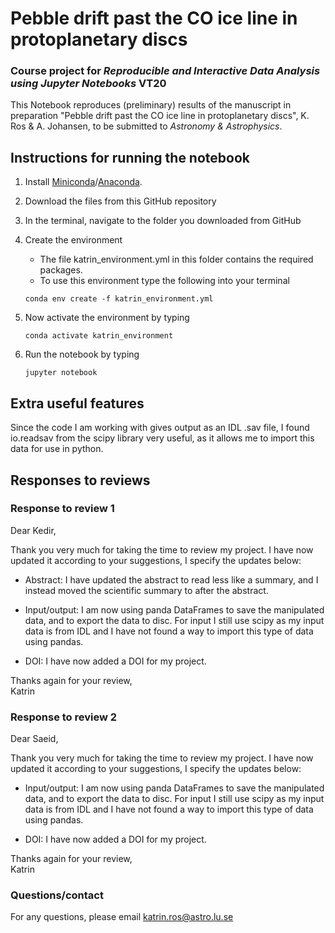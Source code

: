 # Pebble drift past the CO ice line in protoplanetary discs 
### Course project for *Reproducible and Interactive Data Analysis using Jupyter Notebooks* VT20

This Notebook reproduces (preliminary) results of the manuscript in preparation "Pebble drift past the CO ice line in protoplanetary discs", K. Ros & A. Johansen, to be submitted to *Astronomy & Astrophysics*.

## Instructions for running the notebook

1. Install [Miniconda](https://docs.conda.io/en/latest/miniconda.html)/[Anaconda](https://docs.anaconda.com/anaconda/install/).

2. Download the files from this GitHub repository

3. In the terminal, navigate to the folder you downloaded from GitHub

4. Create the environment
    - The file katrin_environment.yml in this folder contains the required packages.
    - To use this environment type the following into your terminal
	```
	conda env create -f katrin_environment.yml
	```
5. Now activate the environment by typing 
	```
	conda activate katrin_environment
	```
6. Run the notebook by typing
	```
	jupyter notebook
	```


## Extra useful features

Since the code I am working with gives output as an IDL .sav file, I found io.readsav from the scipy library very useful, as it allows me to import this data for use in python. 


## Responses to reviews


### Response to review 1

Dear Kedir,

Thank you very much for taking the time to review my project. I have now updated it according to your suggestions, I specify the updates below:

- Abstract: I have updated the abstract to read less like a summary, and I instead moved the scientific summary to after the abstract.

- Input/output: I am now using panda DataFrames to save the manipulated data, and to export the data to disc. For input I still use scipy as my input data is from IDL and I have not found a way to import this type of data using pandas.

- DOI: I have now added a DOI for my project.

Thanks again for your review,  
Katrin


### Response to review 2

Dear Saeid,

Thank you very much for taking the time to review my project. I have now updated it according to your suggestions, I specify the updates below:

- Input/output: I am now using panda DataFrames to save the manipulated data, and to export the data to disc. For input I still use scipy as my input data is from IDL and I have not found a way to import this type of data using pandas.

- DOI: I have now added a DOI for my project.

Thanks again for your review,  
Katrin


### Questions/contact
For any questions, please email katrin.ros@astro.lu.se
